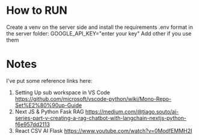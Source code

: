 # How to RUN
Create a venv on the server side and install the requirements
.env format in the server folder:
GOOGLE_API_KEY="enter your key"
Add other if you use them
# Notes
I've put some reference links here: 
1. Setting Up sub workspace in VS Code	https://github.com/microsoft/vscode-python/wiki/Mono-Repo-Set%E2%80%90up-Guide	
2. Next JS & Python Fask RAG	https://medium.com/@tiago.souto/ai-series-part-v-creating-a-rag-chatbot-with-langchain-nextjs-python-f6e957dd2113	
3. React CSV AI Flask	https://www.youtube.com/watch?v=0ModfEMMH2I	
